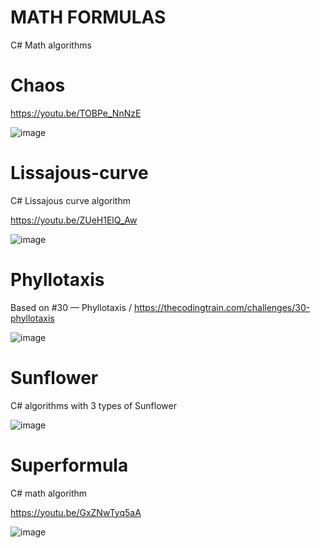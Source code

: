 # MATH FORMULAS
 C# Math algorithms

# Chaos

https://youtu.be/TOBPe_NnNzE

![image](https://github.com/tltrus/MATH-FORMULAS/assets/77125487/de7640b6-60d1-4d3b-a6b8-1c6499d3dea9)


# Lissajous-curve

C# Lissajous curve algorithm

https://youtu.be/ZUeH1ElQ_Aw

![image](https://github.com/tltrus/MATH-FORMULAS/assets/77125487/6d5c10b0-64da-4e61-b195-96dedd0f4258)

# Phyllotaxis

Based on #30 — Phyllotaxis / https://thecodingtrain.com/challenges/30-phyllotaxis



![image](https://github.com/user-attachments/assets/066dcd8c-1597-4143-bafb-c7f2a06bf765)



# Sunflower

C# algorithms with 3 types of Sunflower

![image](https://github.com/tltrus/MATH-FORMULAS/assets/77125487/92888f17-fee1-4cab-ac1e-5d633a562c0c)


# Superformula

C# math algorithm

https://youtu.be/GxZNwTyq5aA

![image](https://github.com/tltrus/MATH/assets/77125487/0d4a081d-1a82-44fc-9979-150ad3e33078)
